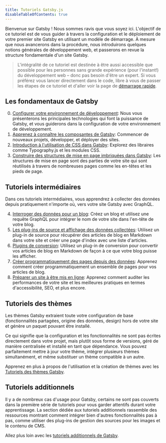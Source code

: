 ```yaml
---
title: Tutoriels Gatsby.js
disableTableOfContents: true
---
```


Bienvenue sur Gatsby ! Nous sommes ravis que vous soyez ici. L'objectif de ce tutoriel est de vous guider à travers la configuration et le déploiement de votre premier site Gatsby en utilisant un modèle de démarrage. À mesure que nous avancerons dans la procédure, nous introduirons quelques notions générales de développement web, et passerons en revue la structure fondamentale d'un site Gatsby.

> L'intégralité de ce tutoriel est destinée à être aussi accessible que possible pour les personnes sans grande expérience (pour l'instant!) du développement web – donc pas besoin d'être un expert. Si vous préférez vous lancer directement dans le code, libre à vous de passer les étapes de ce tutoriel et d'aller voir la page de [démarrage rapide](/docs/quick-start/).

## Les fondamentaux de Gatsby

0.  [Configurer votre environnement de développement](/tutorial/part-zero/): Nous vous présenterons les principales technologies qui font la puissance de Gatsby, et vous guiderons dans la configuration de votre environnement de développement.
1.  [Apprenez à connaître les composantes de Gatsby](/tutorial/part-one/): Commencer de nouveaux projets, développer, et déployer des sites.
1.  [Introduction à l'utilisation de CSS dans Gatsby](/tutorial/part-two/): Explorez des libraires comme Typography.js et les modules CSS.
1.  [Construire des structures de mise en page imbriquées dans Gatsby](/tutorial/part-three/): Les structures de mise en page sont des parties de votre site qui sont réutilisés à travers de nombreuses pages comme les en-têtes et les pieds de page.

## Tutoriels intermédiaires

Dans ces tutoriels intermédiaires, vous apprendrez à collecter des données depuis pratiquement n'importe où, vers votre site Gatsby avec GraphQL.

4.  [Interroger des données pour un blog](/tutorial/part-four/): Créez un blog et utilisez une requête GraphQL pour intégrer le nom de votre site dans l'en-tête de votre blog.
5.  [Les plug-ins de source et affichage des données collectées](/tutorial/part-five/): Utilisez un plug-in de source pour récupérer des articles de blog en Markdown dans votre site et créer une page d'index avec une liste d'articles.
6.  [Plugins de conversion](/tutorial/part-six/): Utilisez un plug-in de conversion pour convertir vos articles de blog en Markdown de façon à ce que votre blog puisse les afficher.
7.  [Créer programmatiquement des pages depuis des données](/tutorial/part-seven/): Apprenez comment créer programmatiquement un ensemble de pages pour vos articles de blog.
8.  [Préparer un site à être mis en ligne](/tutorial/part-eight/): Apprenez comment auditer les performances de votre site et les meilleures pratiques en termes d'accessibilité, SEO, et plus encore.

## Tutoriels des thèmes

Les thèmes Gatsby extraient toute votre configuration de base (fonctionnalités partagées, origine des données, design) hors de votre site et génère un paquet pouvant être installé.

Ce qui signifie que la configuration et les fonctionnalités ne sont pas écrites directement dans votre projet, mais plutôt sous forme de versions, géré de manière centralisée et installé en tant que dépendance. Vous pouvez parfaitement mettre à jour votre thème, intégrer plusieurs thèmes simultanément, et même substituer un thème compatible à un autre.

Apprenez en plus à propos de l'utilisation et la création de thèmes avec les [Tutoriels des thèmes Gatsby](/tutorial/theme-tutorials/).

## Tutoriels additionnels

Il y a de nombreux cas d'usage pour Gatsby, certains ne sont pas couverts dans la première série de tutoriels pour vous garder attentifs durant votre apprentissage. La section dédiée aux tutoriels additionnels rassemble des ressources montrant comment intégrer bien d'autres fonctionnalités pas à pas, comme utiliser des plug-ins de gestion des sources pour les images et le contenu de CMS.

Allez plus loin avec les [tutoriels additionnels de Gatsby](/tutorial/additional-tutorials/).
